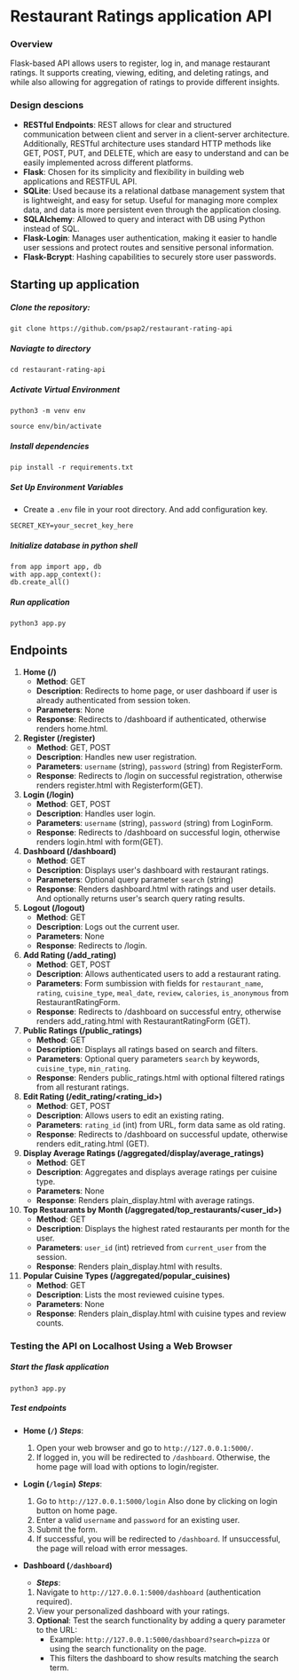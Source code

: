 # Restaurant Ratings application API

### Overview
 Flask-based API allows users to register, log in, and manage restaurant ratings. It supports creating, viewing, editing, and deleting ratings, and while also allowing for aggregation of ratings to provide different insights.

 ### Design descions

- **RESTful Endpoints**: REST allows for clear and structured communication between client and server in a client-server architecture. Additionally, RESTful architecture uses standard HTTP methods like GET, POST, PUT, and DELETE, which are easy to understand and can be easily implemented across different platforms.
- **Flask**: Chosen for its simplicity and flexibility in building web applications and RESTFUL API.
- **SQLite**: Used because its a relational datbase management system that is lightweight, and easy for setup. Useful for managing more complex data, and data is more persistent even through the application closing. 
- **SQLAlchemy**: Allowed to query and interact with DB using Python instead of SQL. 
- **Flask-Login**: Manages user authentication, making it easier to handle user sessions and protect routes and sensitive personal information. 
- **Flask-Bcrypt**: Hashing capabilities to securely store user passwords.

## Starting up application

##### Clone the repository:
`git clone https://github.com/psap2/restaurant-rating-api`
##### Naviagte to directory
`cd restaurant-rating-api`
##### Activate Virtual Environment
`python3 -m venv env`

`source env/bin/activate`

##### Install dependencies
`pip install -r requirements.txt`

##### Set Up Environment Variables
- Create a `.env` file in your root directory. And add configuration key.

`SECRET_KEY=your_secret_key_here`

##### Initialize database in python shell
```
from app import app, db
with app.app_context():
db.create_all()
```

##### Run application
`python3 app.py`

## Endpoints

1. **Home (/)**
    - **Method**: GET
    - **Description**: Redirects to home page, or user dashboard if user is already authenticated from session token. 
    - **Parameters**: None
    - **Response**: Redirects to /dashboard if authenticated, otherwise renders home.html.
2. **Register (/register)**
    - **Method**: GET, POST
    - **Description**: Handles new user registration.
    - **Parameters**: `username` (string), `password` (string) from RegisterForm.
    - **Response**: Redirects to /login on successful registration, otherwise renders register.html with Registerform(GET).
3. **Login (/login)**
    - **Method**: GET, POST
    - **Description**: Handles user login.
    - **Parameters**: `username` (string), `password` (string) from LoginForm.
    - **Response**: Redirects to /dashboard on successful login, otherwise renders login.html with form(GET).
4. **Dashboard (/dashboard)**
    - **Method**: GET
    - **Description**: Displays user's dashboard with restaurant ratings.
    - **Parameters**: Optional query parameter `search` (string)
    - **Response**: Renders dashboard.html with ratings and user details. And optionally returns user's search query rating results.
5. **Logout (/logout)**
    - **Method**: GET
    - **Description**: Logs out the current user.
    - **Parameters**: None
    - **Response**: Redirects to /login.
6. **Add Rating (/add_rating)**
    - **Method**: GET, POST
    - **Description**: Allows authenticated users to add a restaurant rating.
    - **Parameters**: Form sumbission with fields for `restaurant_name`, `rating`, `cuisine_type`, `meal_date`, `review`, `calories`, `is_anonymous` from RestaurantRatingForm.
    - **Response**: Redirects to /dashboard on successful entry, otherwise renders add_rating.html with RestaurantRatingForm (GET).
7. **Public Ratings (/public_ratings)**
    - **Method**: GET
    - **Description**: Displays all ratings based on search and filters.
    - **Parameters**: Optional query parameters `search` by keywords, `cuisine_type`, `min_rating`.
    - **Response**: Renders public_ratings.html with optional filtered ratings from all resturant ratings.
8. **Edit Rating (/edit_rating/<rating_id>)**
    - **Method**: GET, POST
    - **Description**: Allows users to edit an existing rating.
    - **Parameters**: `rating_id` (int) from URL, form data same as old rating.
    - **Response**: Redirects to /dashboard on successful update, otherwise renders edit_rating.html (GET).
9. **Display Average Ratings (/aggregated/display/average_ratings)**
    - **Method**: GET
    - **Description**: Aggregates and displays average ratings per cuisine type.
    - **Parameters**: None
    - **Response**: Renders plain_display.html with average ratings.
10. **Top Restaurants by Month (/aggregated/top_restaurants/<user_id>)**
    - **Method**: GET
    - **Description**: Displays the highest rated restaurants per month for the user.
    - **Parameters**: `user_id` (int) retrieved from `current_user` from the session.
    - **Response**: Renders plain_display.html with results.
11. **Popular Cuisine Types (/aggregated/popular_cuisines)**
    - **Method**: GET
    - **Description**: Lists the most reviewed cuisine types.
    - **Parameters**: None
    - **Response**: Renders plain_display.html with cuisine types and review counts.

### Testing the API on Localhost Using a Web Browser

##### Start the flask application
`python3 app.py`

##### Test endpoints
- **Home (`/`)**
    ***Steps***:
    1. Open your web browser and go to `http://127.0.0.1:5000/`.
    2. If logged in, you will be redirected to `/dashboard`. Otherwise, the home page will load with options to login/register.

- **Login (`/login`)**
    ***Steps***:
    1. Go to `http://127.0.0.1:5000/login` Also done by clicking on login button on home page.
    2. Enter a valid `username` and `password` for an existing user.
    3. Submit the form.
    4. If successful, you will be redirected to `/dashboard`. If unsuccessful, the page will reload with error messages.
    
- **Dashboard (`/dashboard`)**
    - ***Steps***:
    1. Navigate to `http://127.0.0.1:5000/dashboard` (authentication required).
    2. View your personalized dashboard with your ratings.
    3. **Optional**: Test the search functionality by adding a query parameter to the URL:
        - Example: `http://127.0.0.1:5000/dashboard?search=pizza` or using the search functionality on the page.
        - This filters the dashboard to show results matching the search term.
